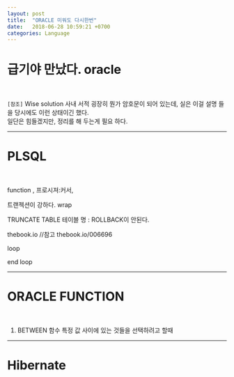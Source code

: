 ```yaml
---
layout: post
title:  "ORACLE 미워도 다시한번"
date:   2018-06-28 10:59:21 +0700
categories: Language
---
```

<h1> 급기야 만났다. oracle </h1> <br>

`[참조]`
Wise solution 사내 서적
굉장히 뭔가 암호문이 되어 있는데, 실은 이걸 설명 들을 당시에도 이런 상태이긴 했다. <br>
일단은 힘들겠지만, 정리를 해 두는게 필요 하다. <br>

---
<h1>PLSQL</h1><br>

function , 프로시져:커서,

트랜젝션이 강하다. wrap

TRUNCATE TABLE 테이블 명 : ROLLBACK이 안된다.


thebook.io //참고
thebook.io/006696

loop

end loop

---
<h1>ORACLE FUNCTION</h1> <br>

1. BETWEEN 함수
특정 값 사이에 있는 것들을 선택하려고 할때 <br>

----
<h1>Hibernate</h1>
